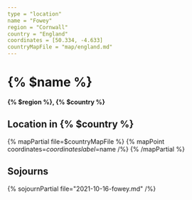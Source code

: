 ```yaml
---
type = "location"
name = "Fowey"
region = "Cornwall"
country = "England"
coordinates = [50.334, -4.633]
countryMapFile = "map/england.md"
---
```


# {% $name %}

**{% $region %}, {% $country %}**

## Location in {% $country %}

{% mapPartial file=$countryMapFile %}
  {% mapPoint coordinates=$coordinates label=$name /%}
{% /mapPartial %}

## Sojourns

{% sojournPartial file="2021-10-16-fowey.md" /%}
